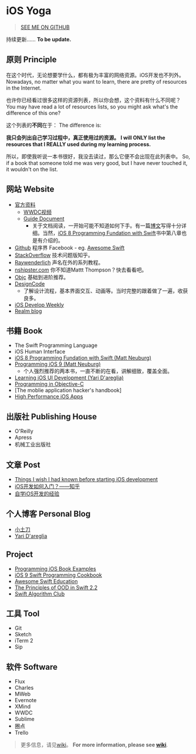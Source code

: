 # iOS Yoga

>[SEE ME ON GITHUB](https://github.com/yogayu/iosYoga)

持续更新......
**To be update.**

## 原则 Principle

在这个时代，无论想要学什么，都有极为丰富的网络资源。iOS开发也不列外。
Nowadays, no matter what you want to learn, there are pretty of resources in the Internet.

也许你已经看过很多这样的资源列表，所以你会想，这个资料有什么不同呢？
You may have read a lot of resources lists, so you might ask what's the difference of this one? 

这个列表的**不同**在于：
The difference is:

**我只会列出自己学习过程中，真正使用过的资源。**
**I will ONLY list the resources that I REALLY used during my learning process.**

所以，即使我听说一本书很好，我没去读过，那么它便不会出现在此列表中。
So, if a book that someone told me was very good, but I have never touched it, it wouldn't on the list.

## 网站 Website


- [官方资料](http://www.developer.apple.com/)
	- [WWDC视频](https://developer.apple.com/videos/wwdc2016)
	- [Guide Document](https://developer.apple.com/library/prerelease/content/navigation/)
		- 关于文档阅读，一开始可能不知道如何下手。有一篇[博文](http://ourcoders.com/thread/show/117/)写得十分详细。当然，[iOS 8 Programming Fundation with Swift](http://www.oreilly.com/pub/au/249)书中第八章也是有介绍的。
- [Github](http://github.com) 程序界 Facebook
	  - eg. [Awesome Swift ](https://github.com/matteocrippa/awesome-swift)
- [StackOverflow](http://www.stackoverflow.com/) 技术问题版知乎。
- [Raywenderlich](http://www.raywenderlich.com/) 声名在外的系列教程。
- [nshipster.com](http://nshipster.com/) 你不知道Mattt Thompson？快去看看吧。
- [Objc](https://www.objc.io/)  基础到进阶推荐。
- [DesignCode](https://designcode.io/) 
	- 了解设计流程，基本界面交互、动画等。当时完整的跟着做了一遍，收获良多。
- [iOS Develop Weekly](https://iosdevweekly.com/)
- [Realm blog](https://realm.io/news/)

## 书籍 Book

- The Swift Programming Language
- iOS Human Interface
- [iOS 8 Programming Fundation with Swift (Matt Neuburg)](http://shop.oreilly.com/product/0636920044345.do?sortby=publicationDate)
- [Programming iOS 9 (Matt Neuburg)](http://shop.oreilly.com/product/0636920044352.do?sortby=publicationDate)
	- 个人强烈推荐的两本书，一直不断的在看，讲解细致，覆盖全面。
- [Learning iOS UI Development (Yari D'areglia)](https://www.packtpub.com/application-development/learning-ios-ui-development)
- [Programming in Objective-C](https://www.amazon.com/Programming-Objective-C-6th-Developers-Library/dp/0321967607)
- [The moblie application hacker's handbook]
- [High Performance iOS Apps](https://book.douban.com/subject/26588596/)

## 出版社 Publishing House

- O'Reilly
- Apress
- 机械工业出版社

## 文章 Post

- [Things I wish I had known before starting iOS development](https://medium.com/ios-os-x-development/things-i-wish-i-had-known-before-starting-ios-development-part-1-421a05e8447e#.91ras6ora)
- [iOS开发如何入门？——知乎](https://www.zhihu.com/question/20264108/answer/30263999)
- [自学iOS开发的经验](http://limboy.me/ios/2014/12/31/learning-ios.html)

## 个人博客 Personal Blog

- [小土刀](http://wdxtub.com)
- [Yari D'areglia](http://www.thinkandbuild.it)

## Project

- [Programming iOS Book Examples](https://github.com/mattneub/Programming-iOS-Book-Examples)
- [iOS 9 Swift Programming Cookbook](https://github.com/vandadnp/iOS-9-Swift-Programming-Cookbook)
- [Awesome Swift Education](https://github.com/hsavit1/Awesome-Swift-Education)
- [The Principles of OOD in Swift 2.2](https://github.com/ochococo/OOD-Principles-In-Swift)
- [Swift Algorithm Club](https://github.com/raywenderlich/swift-algorithm-club)

## 工具 Tool

- Git
- Sketch
- iTerm 2
- Sip

## 软件 Software

- Flux
- Charles
- MWeb
- Evernote
- XMind
- WWDC
- Sublime 
- 圈点
- Trello

>更多信息，请见[wiki](https://github.com/Yogayu/iOSYoga/wiki)。
**For more information, please see [wiki](https://github.com/Yogayu/iOSYoga/wiki)**.
